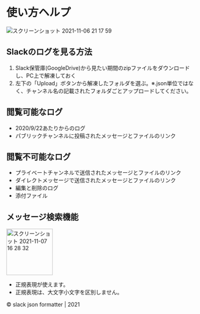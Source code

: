 # 使い方ヘルプ

![スクリーンショット 2021-11-06 21 17 59](https://user-images.githubusercontent.com/59504416/140609309-49ca6316-64ee-43a5-8f08-705fcca6e6d6.png)

## Slackのログを見る方法
1. Slack保管庫(GoogleDrive)から見たい期間のzipファイルをダウンロードし、PC上で解凍しておく
2. 左下の「Upload」ボタンから解凍したフォルダを選ぶ。※.json単位ではなく、チャンネル名の記載されたフォルダごとアップロードしてください。

## 閲覧可能なログ
- 2020/9/22あたりからのログ
- パブリックチャンネルに投稿されたメッセージとファイルのリンク

## 閲覧不可能なログ
- プライベートチャンネルで送信されたメッセージとファイルのリンク
- ダイレクトメッセージで送信されたメッセージとファイルのリンク
- 編集と削除のログ
- 添付ファイル

## メッセージ検索機能
<img width="121" alt="スクリーンショット 2021-11-07 16 28 32" src="https://user-images.githubusercontent.com/59504416/140636381-326ef51b-d4c2-42ea-8d71-e28d4271cae8.png">

- 正規表現が使えます。
- 正規表現は、大文字小文字を区別しません。

© slack json formatter | 2021
